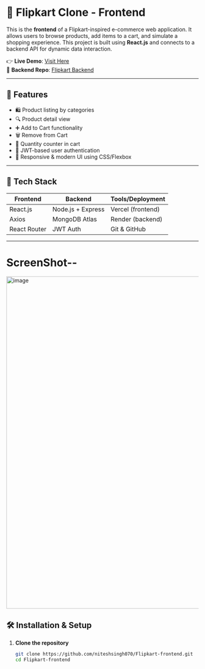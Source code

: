 # 🛒 Flipkart Clone - Frontend

This is the **frontend** of a Flipkart-inspired e-commerce web application. It allows users to browse products, add items to a cart, and simulate a shopping experience. This project is built using **React.js** and connects to a backend API for dynamic data interaction.

👉 **Live Demo**: [Visit Here](https://flipkart-frontend-beige.vercel.app/login)  
🔗 **Backend Repo**: [Flipkart Backend](https://github.com/niteshsingh070/Flipkart-backend)

---

## 🚀 Features

- 🛍 Product listing by categories
- 🔍 Product detail view
- ➕ Add to Cart functionality
- 🗑 Remove from Cart
- 🧮 Quantity counter in cart
- 🔐 JWT-based user authentication
- 🎨 Responsive & modern UI using CSS/Flexbox

---

## 📂 Tech Stack

| Frontend  | Backend         | Tools/Deployment |
|-----------|------------------|------------------|
| React.js  | Node.js + Express | Vercel (frontend) |
| Axios     | MongoDB Atlas     | Render (backend) |
| React Router | JWT Auth       | Git & GitHub     |

---
# ScreenShot--
<img width="1906" height="871" alt="image" src="https://github.com/user-attachments/assets/b7a4de14-a315-4ca0-ac1a-a0ab7fbba891" />

## 🛠️ Installation & Setup
 
1. **Clone the repository**
   ```bash
   git clone https://github.com/niteshsingh070/Flipkart-frontend.git
   cd Flipkart-frontend
